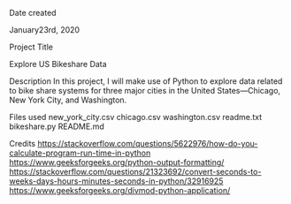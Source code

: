 Date created

January23rd, 2020

Project Title

Explore US Bikeshare Data

Description
In this project, I will make use of Python to explore data related to bike share systems for three major cities in the United States—Chicago, New York City, and Washington. 

Files used
new_york_city.csv chicago.csv washington.csv readme.txt bikeshare.py README.md

Credits
https://stackoverflow.com/questions/5622976/how-do-you-calculate-program-run-time-in-python https://www.geeksforgeeks.org/python-output-formatting/ https://stackoverflow.com/questions/21323692/convert-seconds-to-weeks-days-hours-minutes-seconds-in-python/32916925 https://www.geeksforgeeks.org/divmod-python-application/
